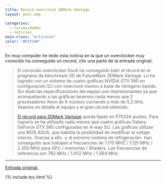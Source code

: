 ```yaml
---
title: Récord overclock 3DMark Vantage
layout: post.amp

categories:
  - curiosidades
  - noticias
main-class: "articulos"
color: "#F57C00"
---
```

En muy computer he leido esta notícia en la que un overclocker muy conocido ha conseguido un record, cito una parte de la entrada original:

> El conocido overclocker Duck ha conseguido batir el récord en el programa de benchmark 3D de FutureMark 3DMark Vantage. Lo ha logrado con un sistema de cuatro gráficas NVIDIA GTX 580 en configuración SLI con overclock masivo a base de nitrógeno líquido. Sin duda las especificaciones del equipo son impresionantes ya que acompañando a las gráficas tenemos nada menos que 2 procesadores Xeon de 6 núcleos corriendo a más de 5,3 GHz. Veamos en detalle el equipo y el gran récord obtenido.  
>
> <!--ad-->
>
>
> <a target="_blank" href="http://www.techpowerup.com/139373/Duck-Hunts-Down-3DMark-Vantage-Record.html">El récord para 3DMark Vantage</a> queda fijado en P75324 puntos. Para lograrlo se ha utilizado nada menos que cuatro gráficas Galaxy GeForce GTX 580 configuradas en 4-way SLI. Las gráficas utilizan una BIOS ASUS, que habilita la posibilidad de modificar el voltaje interno. Gracias a ello -y al extremo sistema de refrigeración- han conseguido que trabajen a frecuencias de 1.170 MHZ / 1.125 MHz / 2.350 MHz para GPU / memorias / Shaders. Las frecuencias de referencia son 782 MHz / 1.002 MHz / 1.564 MHz.



* * *

<a target="_blank" href="http://muycomputer.com/FrontOffice/ZonaPractica/Especiales/especialDet/_wE9ERk2XxDBooJjurzs9I78Vdg8PSoSmChGc3DKEx4BqDcX1tjzFYzL9cxbnQ_iJ">Entrada original.</a>



{% include toc.html %}
